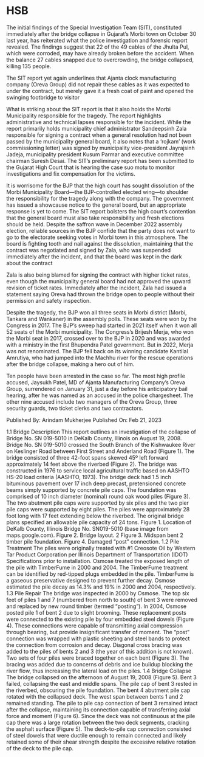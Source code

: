 # HSB 
The initial findings of the Special Investigation Team (SIT), constituted immediately after the bridge collapse in Gujarat’s Morbi town on October 30 last year, has reiterated what the police investigation and forensic report revealed. The findings suggest that 22 of the 49 cables of the Jhulta Pul, which were corroded, may have already broken before the accident. When the balance 27 cables snapped due to overcrowding, the bridge collapsed, killing 135 people.

The SIT report yet again underlines that Ajanta clock manufacturing company (Oreva Group) did not repair these cables as it was expected to under the contract, but merely gave it a fresh coat of paint and opened the swinging footbridge to visitor

What is striking about the SIT report is that it also holds the Morbi Municipality responsible for the tragedy. The report highlights administrative and technical lapses responsible for the incident. While the report primarily holds municipality chief administrator Sandeepsinh Zala responsible for signing a contract when a general resolution had not been passed by the municipality general board, it also notes that a ‘rojkam’ (work commissioning letter) was signed by municipality vice-president Jayrajsinh Jadeja, municipality president Kusum Parmar and executive committee chairman Suresh Desai. The SIT’s preliminary report has been submitted to the Gujarat High Court that is hearing the case suo motu to monitor investigations and fix compensation for the victims.

It is worrisome for the BJP that the high court has sought dissolution of the Morbi Municipality Board—the BJP-controlled elected wing—to shoulder the responsibility for the tragedy along with the company. The government has issued a showcause notice to the general board, but an appropriate response is yet to come. The SIT report bolsters the high court’s contention that the general board must also take responsibility and fresh elections should be held. Despite the saffron wave in December 2022 assembly election, reliable sources in the BJP confide that the party does not want to go to the electorate seeking votes in Morbi town in this atmosphere. The board is fighting tooth and nail against the dissolution, maintaining that the contract was negotiated and signed by Zala, who was suspended immediately after the incident, and that the board was kept in the dark about the contract

Zala is also being blamed for signing the contract with higher ticket rates, even though the municipality general board had not approved the upward revision of ticket rates. Immediately after the incident, Zala had issued a statement saying Oreva had thrown the bridge open to people without their permission and safety inspection.

Despite the tragedy, the BJP won all three seats in Morbi district (Morbi, Tankara and Wankaner) in the assembly polls. These seats were won by the Congress in 2017. The BJP’s sweep had started in 2021 itself when it won all 52 seats of the Morbi municipality. The Congress’s Brijesh Merja, who won the Morbi seat in 2017, crossed over to the BJP in 2020 and was awarded with a ministry in the first Bhupendra Patel government. But in 2022, Merja was not renominated. The BJP fell back on its winning candidate Kantilal Amrutiya, who had jumped into the Machhu river for the rescue operations after the bridge collapse, making a hero out of him.

Ten people have been arrested in the case so far. The most high profile accused, Jaysukh Patel, MD of Ajanta Manufacturing Company’s Oreva Group, surrendered on January 31, just a day before his anticipatory bail hearing, after he was named as an accused in the police chargesheet. The other nine accused include two managers of the Oreva Group, three security guards, two ticket clerks and two contractors.

Published By:
Arindam Mukherjee
Published On:
Feb 21, 2023

1.1 Bridge Description
This report outlines an investigation of the collapse of Bridge No. SN 019-5010 in
DeKalb County, Illinois on August 19, 2008. Bridge No. SN 019-5010 crossed the South
Branch of the Kishwaukee River on Keslinger Road between First Street and Anderland
Road (Figure 1). The bridge consisted of three 42-foot spans skewed 45º left forward
approximately 14 feet above the riverbed (Figure 2). The bridge was constructed in 1976 to
service local agricultural traffic based on AASHTO HS-20 load criteria (AASHTO, 1973). The
bridge deck had 1.5 inch bituminous pavement over 17 inch deep precast, pretensioned
concrete beams simply supported by concrete pile caps. The foundation was comprised of
10 inch diameter (nominal) round oak wood piles (Figure 3). The two abutment pile caps
were supported by six piles and the two pier pile caps were supported by eight piles. The
piles were approximately 28 foot long with 17 feet extending below the riverbed. The original
bridge plans specified an allowable pile capacity of 24 tons.
Figure 1. Location of DeKalb County, Illinois Bridge No. SN019-5010 (base image
from maps.google.com).
Figure 2. Bridge layout.
2
Figure 3. Midspan bent 2 timber pile
foundation.
Figure 4. Damaged “post” connection.
1.2 Pile Treatment
 The piles were originally treated with #1 Creosote Oil by Western Tar Product
Corporation per Illinois Department of Transportation (IDOT) Specifications prior to
installation. Osmose treated the exposed length of the pile with TimberFume in 2000 and
2004. The TimberFume treatment can be identified by red-tipped plugs embedded in the
pile. TimberFume is a gaseous preservative designed to prevent further decay. Osmose
estimated the pile decay as 14.3% and 19% in 2000 and 2004, respectively.
1.3 Pile Repair
The bridge was inspected in 2000 by Osmose. The top six feet of piles 1 and 7
(numbered from north to south) of bent 3 were removed and replaced by new round timber
(termed “posting”). In 2004, Osmose posted pile 1 of bent 2 due to slight brooming. These
replacement posts were connected to the existing pile by four embedded steel dowels
(Figure 4). These connections were capable of transmitting axial compression through
bearing, but provide insignificant transfer of moment. The “post” connection was wrapped
with plastic sheeting and steel bands to protect the connection from corrosion and decay.
Diagonal cross bracing was added to the piles of bents 2 and 3 (the year of this
addition is not known). Two sets of four piles were braced together on each bent (Figure 3).
The bracing was added due to concerns of debris and ice buildup blocking the river flow,
thus increasing the lateral load on the piles.
1.4 Bridge Collapse
The bridge collapsed on the afternoon of August 19, 2008 (Figure 5). Bent 3 failed,
collapsing the east and middle spans. The pile cap of bent 3 rested in the riverbed,
obscuring the pile foundation. The bent 4 abutment pile cap rotated with the collapsed deck.
The west span between bents 1 and 2 remained standing. The pile to pile cap connection of
bent 3 remained intact after the collapse, maintaining its connection capable of transferring
axial force and moment (Figure 6). Since the deck was not continuous at the pile cap there
was a large rotation between the two deck segments, cracking the asphalt surface (Figure
5). The deck-to-pile cap connection consisted of steel dowels that were ductile enough to
remain connected and likely retained some of their shear strength despite the excessive
relative rotation of the deck to the pile cap. 
